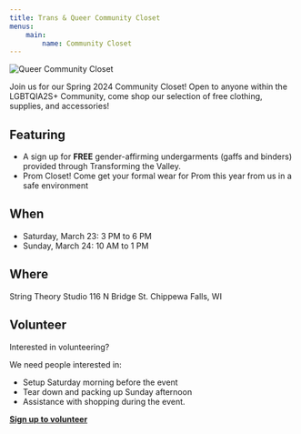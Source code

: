 ```yaml
---
title: Trans & Queer Community Closet
menus:
    main:
        name: Community Closet
---
```


![Queer Community Closet](/images/march-community-closet-flyer.png)

Join us for our Spring 2024 Community Closet!
Open to anyone within the LGBTQIA2S+ Community, come shop our selection of free clothing, supplies, and accessories!

## Featuring

 * A sign up for **FREE** gender-affirming undergarments (gaffs and binders) provided through Transforming the Valley.
 * Prom Closet! Come get your formal wear for Prom this year from us in a safe environment

## When
- Saturday, March 23: 3 PM to 6 PM
- Sunday, March 24: 10 AM to 1 PM

## Where
String Theory Studio
116 N Bridge St.
Chippewa Falls, WI

## Volunteer

Interested in volunteering?

We need people interested in:
- Setup Saturday morning before the event
- Tear down and packing up Sunday afternoon
- Assistance with shopping  during the event.

 **[Sign up to volunteer](https://signup.com/go/HLwipmC)**